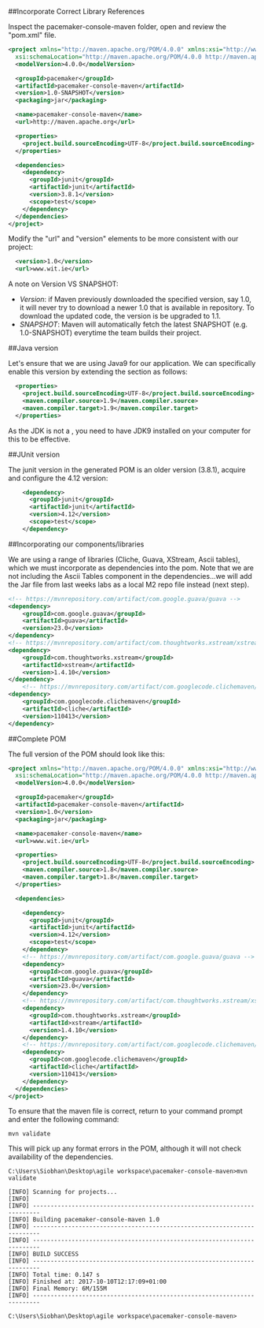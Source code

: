 ##Incorporate Correct Library References


Inspect the pacemaker-console-maven folder, open and review the "pom.xml" file.

~~~xml
<project xmlns="http://maven.apache.org/POM/4.0.0" xmlns:xsi="http://www.w3.org/2001/XMLSchema-instance"
  xsi:schemaLocation="http://maven.apache.org/POM/4.0.0 http://maven.apache.org/xsd/maven-4.0.0.xsd">
  <modelVersion>4.0.0</modelVersion>

  <groupId>pacemaker</groupId>
  <artifactId>pacemaker-console-maven</artifactId>
  <version>1.0-SNAPSHOT</version>
  <packaging>jar</packaging>

  <name>pacemaker-console-maven</name>
  <url>http://maven.apache.org</url>

  <properties>
    <project.build.sourceEncoding>UTF-8</project.build.sourceEncoding>
  </properties>

  <dependencies>
    <dependency>
      <groupId>junit</groupId>
      <artifactId>junit</artifactId>
      <version>3.8.1</version>
      <scope>test</scope>
    </dependency>
  </dependencies>
</project>
~~~

Modify the "url" and "version" elements to be more consistent with our project:


~~~xml
  <version>1.0</version>
  <url>www.wit.ie</url>
~~~

A note on Version VS SNAPSHOT: 

- *Version*: if Maven previously downloaded the specified version, say 1.0, it will never try to download a newer 1.0 that is available in repository. To download the updated code, the version is be upgraded to 1.1. 
- *SNAPSHOT*: Maven will automatically fetch the latest SNAPSHOT (e.g. 1.0-SNAPSHOT) everytime the team builds their project.


##Java version

Let's ensure that we are using Java9 for our application.  We can specifically enable this version by extending the **<properties>** section as follows:

~~~xml
  <properties>
    <project.build.sourceEncoding>UTF-8</project.build.sourceEncoding>
    <maven.compiler.source>1.9</maven.compiler.source>
    <maven.compiler.target>1.9</maven.compiler.target>
  </properties>
~~~

As the JDK is not a **<dependency>**, you need to have JDK9 installed on your computer for this to be effective.


##JUnit version

The junit version in the generated POM is an older version (3.8.1), acquire and configure the 4.12 version:

~~~xml
    <dependency>
      <groupId>junit</groupId>
      <artifactId>junit</artifactId>
      <version>4.12</version>
      <scope>test</scope>
    </dependency>

~~~


##Incorporating our components/libraries

We are using a range of libraries (Cliche, Guava, XStream, Ascii tables), which we must incorporate as dependencies into the pom.  Note that we are not including the Ascii Tables component in the dependencies...we will add the Jar file from last weeks labs as a local M2 repo file instead (next step).


~~~xml
<!-- https://mvnrepository.com/artifact/com.google.guava/guava -->
<dependency>
    <groupId>com.google.guava</groupId>
    <artifactId>guava</artifactId>
    <version>23.0</version>
</dependency>
<!-- https://mvnrepository.com/artifact/com.thoughtworks.xstream/xstream -->
<dependency>
    <groupId>com.thoughtworks.xstream</groupId>
    <artifactId>xstream</artifactId>
    <version>1.4.10</version>
</dependency>
    <!-- https://mvnrepository.com/artifact/com.googlecode.clichemaven/cliche -->
<dependency>
    <groupId>com.googlecode.clichemaven</groupId>
    <artifactId>cliche</artifactId>
    <version>110413</version>
</dependency>
~~~


##Complete POM

The full version of the POM should look like this:

~~~xml
<project xmlns="http://maven.apache.org/POM/4.0.0" xmlns:xsi="http://www.w3.org/2001/XMLSchema-instance"
  xsi:schemaLocation="http://maven.apache.org/POM/4.0.0 http://maven.apache.org/xsd/maven-4.0.0.xsd">
  <modelVersion>4.0.0</modelVersion>

  <groupId>pacemaker</groupId>
  <artifactId>pacemaker-console-maven</artifactId>
  <version>1.0</version>
  <packaging>jar</packaging>

  <name>pacemaker-console-maven</name>
  <url>www.wit.ie</url>

  <properties>
    <project.build.sourceEncoding>UTF-8</project.build.sourceEncoding>
    <maven.compiler.source>1.8</maven.compiler.source>
    <maven.compiler.target>1.8</maven.compiler.target>
  </properties>

  <dependencies>

    <dependency>
      <groupId>junit</groupId>
      <artifactId>junit</artifactId>
      <version>4.12</version>
      <scope>test</scope>
    </dependency>
    <!-- https://mvnrepository.com/artifact/com.google.guava/guava -->
    <dependency>
      <groupId>com.google.guava</groupId>
      <artifactId>guava</artifactId>
      <version>23.0</version>
    </dependency>
    <!-- https://mvnrepository.com/artifact/com.thoughtworks.xstream/xstream -->
    <dependency>
      <groupId>com.thoughtworks.xstream</groupId>
      <artifactId>xstream</artifactId>
      <version>1.4.10</version>
    </dependency>
    <!-- https://mvnrepository.com/artifact/com.googlecode.clichemaven/cliche -->
    <dependency>
      <groupId>com.googlecode.clichemaven</groupId>
      <artifactId>cliche</artifactId>
      <version>110413</version>
    </dependency>
  </dependencies>
</project>
~~~

To ensure that the maven file is correct, return to your command prompt and enter the following command:

~~~
mvn validate
~~~

This will pick up any format errors in the POM, although it will not check availability of the dependencies.

~~~
C:\Users\Siobhan\Desktop\agile workspace\pacemaker-console-maven>mvn validate

[INFO] Scanning for projects...
[INFO]
[INFO] ------------------------------------------------------------------------
[INFO] Building pacemaker-console-maven 1.0
[INFO] ------------------------------------------------------------------------
[INFO] ------------------------------------------------------------------------
[INFO] BUILD SUCCESS
[INFO] ------------------------------------------------------------------------
[INFO] Total time: 0.147 s
[INFO] Finished at: 2017-10-10T12:17:09+01:00
[INFO] Final Memory: 6M/155M
[INFO] ------------------------------------------------------------------------

C:\Users\Siobhan\Desktop\agile workspace\pacemaker-console-maven>
~~~


